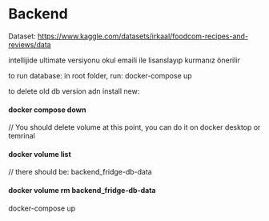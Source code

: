 # Backend

Dataset:
https://www.kaggle.com/datasets/irkaal/foodcom-recipes-and-reviews/data

intellijide ultimate versiyonu okul emaili ile lisanslayıp kurmanız önerilir

to run database:
in root folder, run:
docker-compose up

to delete old db version adn install new:
#### docker compose down
// You should delete volume at this point, you can do it on docker desktop or temrinal
#### docker volume list 
// there should be: backend_fridge-db-data
#### docker volume rm backend_fridge-db-data

docker-compose up
